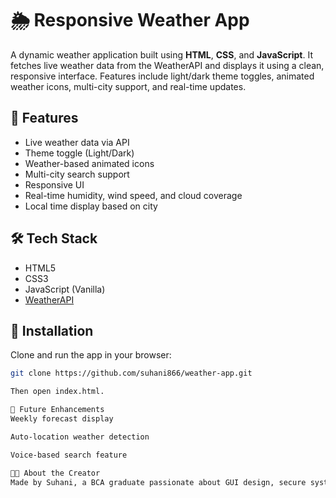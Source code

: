# 🌦️ Responsive Weather App

A dynamic weather application built using **HTML**, **CSS**, and **JavaScript**. It fetches live weather data from the WeatherAPI and displays it using a clean, responsive interface. Features include light/dark theme toggles, animated weather icons, multi-city support, and real-time updates.

## 🔧 Features
- Live weather data via API
- Theme toggle (Light/Dark)
- Weather-based animated icons
- Multi-city search support
- Responsive UI
- Real-time humidity, wind speed, and cloud coverage
- Local time display based on city

## 🛠️ Tech Stack
- HTML5
- CSS3
- JavaScript (Vanilla)
- [WeatherAPI](https://www.weatherapi.com/)


## 🚀 Installation
Clone and run the app in your browser:

```bash
git clone https://github.com/suhani866/weather-app.git

Then open index.html.

🔮 Future Enhancements
Weekly forecast display

Auto-location weather detection

Voice-based search feature

👩‍💻 About the Creator
Made by Suhani, a BCA graduate passionate about GUI design, secure systems, and responsive applications. 📫 GitHub • LinkedIn

